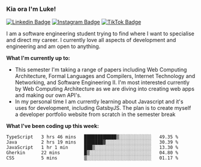 ### Kia ora I'm Luke!

[![Linkedin Badge](https://img.shields.io/badge/-LinkedIn-0e76a8?style=flat-square&logo=Linkedin&logoColor=white)](https://www.linkedin.com/in/luke-stynes/)
[![Instagram Badge](https://img.shields.io/badge/-Instagram-e4405f?style=flat-square&logo=Instagram&logoColor=white)](https://www.instagram.com/luke.stynes/)
[![TikTok Badge](https://img.shields.io/badge/TikTok-Follow-blue)](https://www.tiktok.com/@luke_stynes)

I am a software engineering student trying to find where I want to specialise and direct my career. I currently love all aspects of development and engineering and am open to anything.

**What I'm currently up to:**
- This semester I'm taking a range of papers including Web Computing Architecture, Formal Languages and Compilers, Internet Technology and Networking, and Software Engineering II. I'm most interested currently by Web Computing Architecture as we are diving into creating web apps and making our own API's.
- In my personal time I am currently learning about Javascript and it's uses for development, including GatsbyJS. The plan is to create myself a developer portfolio website from scratch in the semester break


**What I've been coding up this week:**
<!--START_SECTION:waka-->

```text
TypeScript   3 hrs 46 mins   ████████████▒░░░░░░░░░░░░   49.35 %
Java         2 hrs 19 mins   ███████▓░░░░░░░░░░░░░░░░░   30.39 %
JavaScript   1 hr 1 min      ███▒░░░░░░░░░░░░░░░░░░░░░   13.30 %
Gherkin      22 mins         █▒░░░░░░░░░░░░░░░░░░░░░░░   04.80 %
CSS          5 mins          ▒░░░░░░░░░░░░░░░░░░░░░░░░   01.17 %
```

<!--END_SECTION:waka-->
